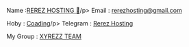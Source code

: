
<p1>Name :<a href="https://wa.me/6282312436896">REREZ HOSTING 📡</a>/p>
<p2>Email : <a href="rerezhosting@gmail.com">rerezhosting@gmail.com</a></p>
Hoby : <a href="https://rerezz-hosting.github.io/Rerezz">Coading</a>/p>
Telegram : <a href="https://t.me/rerez_x_hosting">Rerez Hosting</a></p>
My Group : <a href="https://chat.whatsapp.com/EfzkOpdP5zjHa9H15NrzF1 ">XYREZZ TEAM</a></p>
